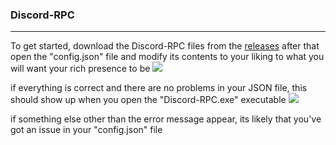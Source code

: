 ### Discord-RPC
___
To get started, download the Discord-RPC files from the [releases](https://github.com/Ra-iners/Discord-RPC/releases/tag/1 "releases")
after that open the "config.json" file and modify its contents to your liking to what you will want your rich presence to be
![](https://owowhatsthis.xyz/i/Yiff_me_please~oy9pw.png)

if everything is correct and there are no problems in your JSON file, this should show up when you open the "Discord-RPC.exe" executable
![](https://owowhatsthis.xyz/i/Yiff_me_please~4q0x8.png)

if something else other than the error message appear, its likely that you've got an issue in your "config.json" file
